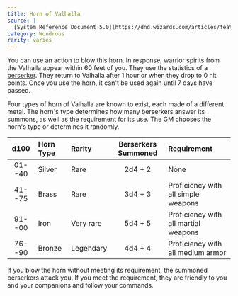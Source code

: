 ```yaml
---
title: Horn of Valhalla
source: |
  [System Reference Document 5.0](https://dnd.wizards.com/articles/features/systems-reference-document-srd)
category: Wondrous
rarity: varies
---
```


You can use an action to blow this horn. In response, warrior spirits from the Valhalla appear within 60 feet of you. They use the statistics of a [berserker](/npcs/berserker/). They return to Valhalla after 1 hour or when they drop to 0 hit points. Once you use the horn, it can't be used again until 7 days have passed.

Four types of horn of Valhalla are known to exist, each made of a different metal. The horn's type determines how many berserkers answer its summons, as well as the requirement for its use. The GM chooses the horn's type or determines it randomly.

|  d100  | Horn Type | Rarity    | Berserkers Summoned | Requirement                          |
|:------:|:----------|:----------|:-------------------:|:-------------------------------------|
| 01--40 | Silver    | Rare      |       2d4 + 2       | None                                 |
| 41--75 | Brass     | Rare      |       3d4 + 3       | Proficiency with all simple weapons  |
| 91--00 | Iron      | Very rare |       5d4 + 5       | Proficiency with all martial weapons |
| 76--90 | Bronze    | Legendary |       4d4 + 4       | Proficiency with all medium armor    |

If you blow the horn without meeting its requirement, the summoned berserkers attack you. If you meet the requirement, they are friendly to you and your companions and follow your commands.

